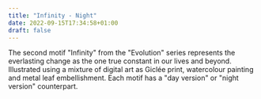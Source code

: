 ```yaml
---
title: "Infinity - Night"
date: 2022-09-15T17:34:58+01:00
draft: false
---
```


The second motif "Infinity" from the "Evolution" series represents the everlasting change as the one true constant in our lives and beyond. Illustrated using a mixture of digital art as Giclée print, watercolour painting and metal leaf embellishment. Each motif has a "day version" or "night version" counterpart.